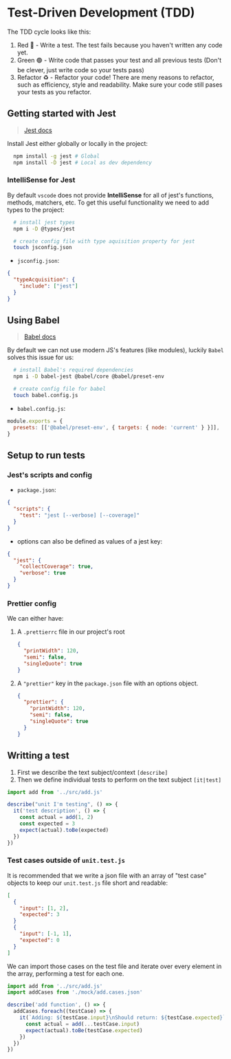 # Test-Driven Development (TDD)

The TDD cycle looks like this:

1. Red 🔴 - Write a test. The test fails because you haven't written any code yet.
2. Green 🟢 - Write code that passes your test and all previous tests (Don't be clever, just write code so your tests pass)
3. Refactor ♻️ - Refactor your code! There are meny reasons to refactor, such as efficiency, style and readability. Make sure your code still pases your tests as you refactor.

## Getting started with Jest

> [Jest docs](https://jestjs.io/docs/getting-started)

Install Jest either globally or locally in the project:

```sh
  npm install -g jest # Global
  npm install -D jest # Local as dev dependency
```

### IntelliSense for Jest

By default `vscode` does not provide **IntelliSense** for all of jest's functions, methods, matchers, etc. To get this useful functionality we need to add types to the project:

```sh
  # install jest types
  npm i -D @types/jest

  # create config file with type aquisition property for jest
  touch jsconfig.json
```

- `jsconfig.json`:

```json
{
  "typeAcquisition": {
    "include": ["jest"]
  }
}
```

## Using Babel

> [Babel docs](https://babeljs.io/)

By default we can not use modern JS's features (like modules), luckily `Babel` solves this issue for us:

```sh
  # install Babel's required dependencies
  npm i -D babel-jest @babel/core @babel/preset-env

  # create config file for babel
  touch babel.config.js
```

- `babel.config.js`:

```js
module.exports = {
  presets: [['@babel/preset-env', { targets: { node: 'current' } }]],
}
```

## Setup to run tests

### Jest's scripts and config

- `package.json`:

```json
{
  "scripts": {
    "test": "jest [--verbose] [--coverage]"
  }
}
```

- options can also be defined as values of a jest key:

```json
{
  "jest": {
    "collectCoverage": true,
    "verbose": true
  }
}
```

### Prettier config

We can either have:

1. A `.prettierrc` file in our project's root
   ```json
   {
     "printWidth": 120,
     "semi": false,
     "singleQuote": true
   }
   ```
1. A `"prettier"` key in the `package.json` file with an options object.
   ```json
   {
     "prettier": {
       "printWidth": 120,
       "semi": false,
       "singleQuote": true
     }
   }
   ```

## Writting a test

1. First we describe the text subject/context `[describe]`
2. Then we define individual tests to perform on the text subject `[it|test]`

```js
import add from '../src/add.js'

describe("unit I'm testing", () => {
  it('test description', () => {
    const actual = add(1, 2)
    const expected = 3
    expect(actual).toBe(expected)
  })
})
```

### Test cases outside of `unit.test.js`

It is recommended that we write a json file with an array of "test case" objects to keep our `unit.test.js` file short and readable:

```json
[
  {
    "input": [1, 2],
    "expected": 3
  }
  {
    "input": [-1, 1],
    "expected": 0
  }
]
```

We can import those cases on the test file and iterate over every element in the array, performing a test for each one.

```js
import add from '../src/add.js'
import addCases from './mock/add.cases.json'

describe('add function', () => {
  addCases.foreach((testCase) => {
    it(`Adding: ${testCase.input}\nShould return: ${testCase.expected}`, () => {
      const actual = add(...testCase.input)
      expect(actual).toBe(testCase.expected)
    })
  })
})
```
